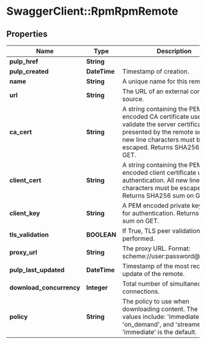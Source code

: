 # SwaggerClient::RpmRpmRemote

## Properties
Name | Type | Description | Notes
------------ | ------------- | ------------- | -------------
**pulp_href** | **String** |  | [optional] 
**pulp_created** | **DateTime** | Timestamp of creation. | [optional] 
**name** | **String** | A unique name for this remote. | 
**url** | **String** | The URL of an external content source. | 
**ca_cert** | **String** | A string containing the PEM encoded CA certificate used to validate the server certificate presented by the remote server. All new line characters must be escaped. Returns SHA256 sum on GET. | [optional] 
**client_cert** | **String** | A string containing the PEM encoded client certificate used for authentication. All new line characters must be escaped. Returns SHA256 sum on GET. | [optional] 
**client_key** | **String** | A PEM encoded private key used for authentication. Returns SHA256 sum on GET. | [optional] 
**tls_validation** | **BOOLEAN** | If True, TLS peer validation must be performed. | [optional] 
**proxy_url** | **String** | The proxy URL. Format: scheme://user:password@host:port | [optional] 
**pulp_last_updated** | **DateTime** | Timestamp of the most recent update of the remote. | [optional] 
**download_concurrency** | **Integer** | Total number of simultaneous connections. | [optional] 
**policy** | **String** | The policy to use when downloading content. The possible values include: &#39;immediate&#39;, &#39;on_demand&#39;, and &#39;streamed&#39;. &#39;immediate&#39; is the default. | [optional] [default to &#39;immediate&#39;]


